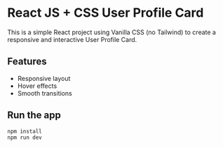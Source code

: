 # React JS + CSS User Profile Card

This is a simple React project using Vanilla CSS (no Tailwind) to create a responsive and interactive User Profile Card.

## Features

- Responsive layout
- Hover effects
- Smooth transitions

## Run the app

```bash
npm install
npm run dev
```
